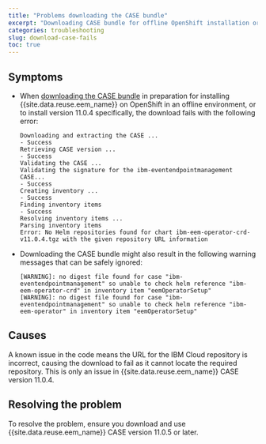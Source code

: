```yaml
---
title: "Problems downloading the CASE bundle"
excerpt: "Downloading CASE bundle for offline OpenShift installation or to install Event Endpoint Management version 11.0.4 specifically fails with an error message, or produces warnings."
categories: troubleshooting
slug: download-case-fails
toc: true
---
```


## Symptoms

- When [downloading the CASE bundle](../../installing/offline/#download-the-case-bundle) in preparation for installing {{site.data.reuse.eem_name}} on OpenShift in an offline environment, or to install version 11.0.4 specifically, the download fails with the following error:
   
   ```shell
   Downloading and extracting the CASE ...
   - Success
   Retrieving CASE version ...
   - Success
   Validating the CASE ...
   Validating the signature for the ibm-eventendpointmanagement CASE...
   - Success
   Creating inventory ...
   - Success
   Finding inventory items
   - Success
   Resolving inventory items ...
   Parsing inventory items
   Error: No Helm repositories found for chart ibm-eem-operator-crd-v11.0.4.tgz with the given repository URL information
   ```

- Downloading the CASE bundle might also result in the following warning messages that can be safely ignored:
   
   ```
   [WARNING]: no digest file found for case "ibm-eventendpointmanagement" so unable to check helm reference "ibm-eem-operator-crd" in inventory item "eemOperatorSetup"
   [WARNING]: no digest file found for case "ibm-eventendpointmanagement" so unable to check helm reference "ibm-eem-operator" in inventory item "eemOperatorSetup"
   ```

## Causes

A known issue in the code means the URL for the IBM Cloud repository is incorrect, causing the download to fail as it cannot locate the required repository. This is only an issue in {{site.data.reuse.eem_name}} CASE version 11.0.4.

## Resolving the problem

To resolve the problem, ensure you download and use {{site.data.reuse.eem_name}} CASE version 11.0.5 or later.

